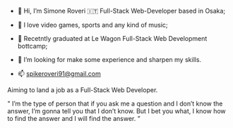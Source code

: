 - 👋 Hi, I’m Simone Roveri :it: Full-Stack Web-Developer based in Osaka;
- 👀 I love video games, sports and any kind of music;
- 🌱 Recetntly graduated at Le Wagon Full-Stack Web Development bottcamp;

- 💞️ I’m looking for make some experience and sharpen my skills.
- 📫 spikeroveri91@gmail.com

Aiming to land a job as a Full-Stack Web Developer.

" I’m the type of person that if you ask me a question and I don’t know the answer, 
  I’m gonna tell you that I don’t know. 
  But I bet you what, I know how to find the answer and I will find the answer. ”
 
